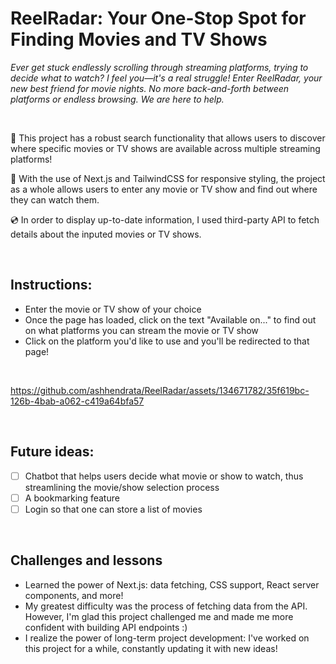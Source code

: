 # ReelRadar: Your One-Stop Spot for Finding Movies and TV Shows 

*Ever get stuck endlessly scrolling through streaming platforms, trying to decide what to watch? I feel you—it's a real struggle!*
*Enter ReelRadar, your new best friend for movie nights. No more back-and-forth between platforms or endless browsing. We are here to help.* 

&nbsp;

🎥  This project has a robust search functionality that allows users to discover where specific movies or TV shows are available across multiple streaming platforms! &nbsp;

🍿  With the use of Next.js and TailwindCSS for responsive styling, the project as a whole allows users to enter any movie or TV show and find out where they can watch them. &nbsp;

💿  In order to display up-to-date information, I used third-party API to fetch details about the inputed movies or TV shows. &nbsp;

&nbsp;

## Instructions:
- Enter the movie or TV show of your choice
- Once the page has loaded, click on the text "Available on..." to find out on what platforms you can stream the movie or TV show
- Click on the platform you'd like to use and you'll be redirected to that page!

&nbsp;

https://github.com/ashhendrata/ReelRadar/assets/134671782/35f619bc-126b-4bab-a062-c419a64bfa57

&nbsp;

## Future ideas:
- [ ] Chatbot that helps users decide what movie or show to watch, thus streamlining the movie/show selection process
- [ ] A bookmarking feature
- [ ] Login so that one can store a list of movies

&nbsp;

## Challenges and lessons
- Learned the power of Next.js: data fetching, CSS support, React server components, and more!
- My greatest difficulty was the process of fetching data from the API. However, I'm glad this project challenged me and made me more confident with building API endpoints :)
- I realize the power of long-term project development: I've worked on this project for a while, constantly updating it with new ideas!
